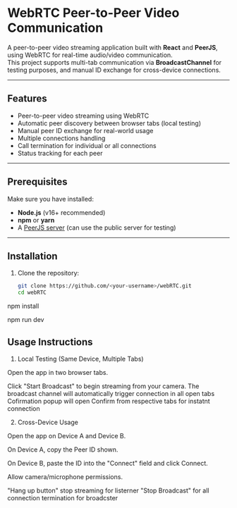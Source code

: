 # WebRTC Peer-to-Peer Video Communication

A peer-to-peer video streaming application built with **React** and **PeerJS**, using WebRTC for real-time audio/video communication.  
This project supports multi-tab communication via **BroadcastChannel** for testing purposes, and manual ID exchange for cross-device connections.

---

## Features
- Peer-to-peer video streaming using WebRTC
- Automatic peer discovery between browser tabs (local testing)
- Manual peer ID exchange for real-world usage
- Multiple connections handling
- Call termination for individual or all connections
- Status tracking for each peer

---

## Prerequisites
Make sure you have installed:
- **Node.js** (v16+ recommended)
- **npm** or **yarn**
- A [PeerJS server](https://peerjs.com/) (can use the public server for testing)

---

## Installation
1. Clone the repository:
   ```bash
   git clone https://github.com/<your-username>/webRTC.git
   cd webRTC


npm install

npm run dev


## Usage Instructions
1. Local Testing (Same Device, Multiple Tabs)

Open the app in two browser tabs.



Click "Start Broadcast" to begin streaming from your camera.
The broadcast channel will automatically trigger connection in all open tabs 
Cofirmation popup will open
Confirm from respective tabs for instatnt connection



2. Cross-Device Usage

Open the app on Device A and Device B.

On Device A, copy the Peer ID shown.

On Device B, paste the ID into the "Connect" field and click Connect.

Allow camera/microphone permissions.


"Hang up button" stop streaming for listerner
"Stop Broadcast" for all connection termination for broadcster



